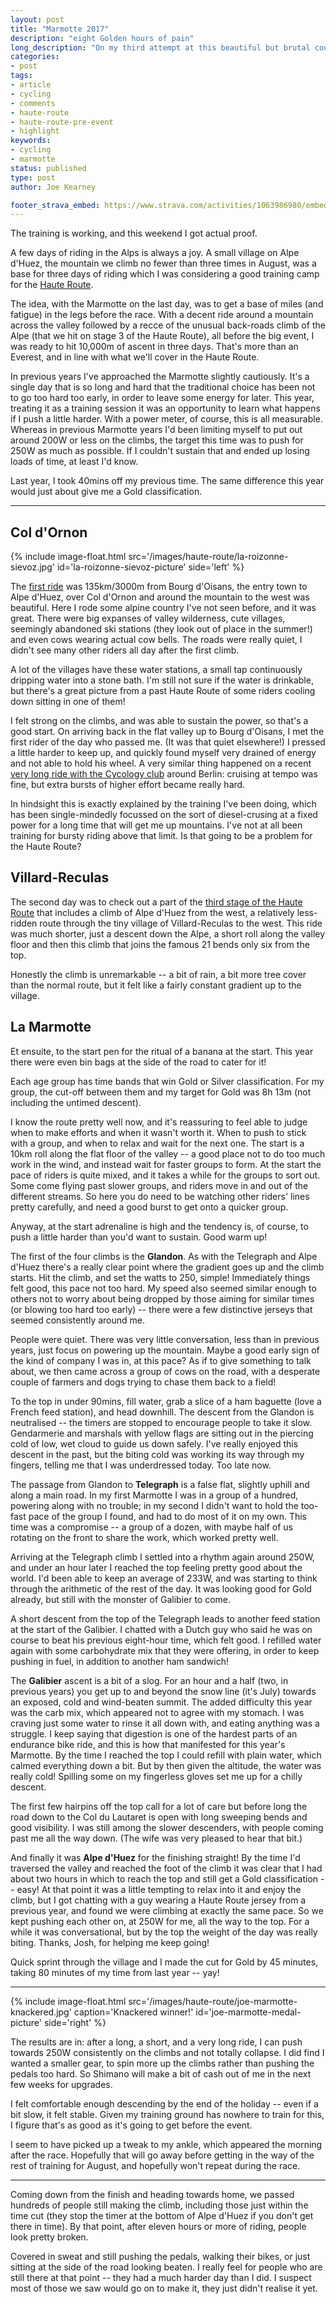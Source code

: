 ```yaml
---
layout: post
title: "Marmotte 2017"
description: "eight Golden hours of pain"
long_description: "On my third attempt at this beautiful but brutal course of 174km and 5500m of ascent I finished with a Brevet d'Or, the Gold Classification"
categories:
- post
tags:
- article
- cycling
- comments
- haute-route
- haute-route-pre-event
- highlight
keywords:
- cycling
- marmotte
status: published
type: post
author: Joe Kearney

footer_strava_embed: https://www.strava.com/activities/1063986980/embed/f7fd76f21fc988490571e0695aa8e083e86d0be2
---
```


[haute-route]: /haute-route

The training is working, and this weekend I got actual proof.

A few days of riding in the Alps is always a joy. A small village on Alpe d'Huez, the mountain we climb no fewer than three times in August, was a base for three days of riding which I was considering a good training camp for the [Haute Route][haute-route].

The idea, with the Marmotte on the last day, was to get a base of miles (and fatigue) in the legs before the race. With a decent ride around a mountain across the valley followed by a recce of the unusual back-roads climb of the Alpe (that we hit on stage 3 of the Haute Route), all before the big event, I was ready to hit 10,000m of ascent in three days. That's more than an Everest, and in line with what we'll cover in the Haute Route.

In previous years I've approached the Marmotte slightly cautiously. It's a single day that is so long and hard that the traditional choice has been not to go too hard too early, in order to leave some energy for later. This year, treating it as a training session it was an opportunity to learn what happens if I push a little harder. With a power meter, of course, this is all measurable. Whereas in previous Marmotte years I'd been limiting myself to put out around 200W or less on the climbs, the target this time was to push for 250W as much as possible. If I couldn't sustain that and ended up losing loads of time, at least I'd know.

Last year, I took 40mins off my previous time. The same difference this year would just about give me a Gold classification.

***

## Col d'Ornon

{% include image-float.html src='/images/haute-route/la-roizonne-sievoz.jpg' id='la-roizonne-sievoz-picture' side='left' %}

The [first ride](https://www.strava.com/activities/1060868712) was 135km/3000m from Bourg d'Oisans, the entry town to Alpe d'Huez, over Col d'Ornon and around the mountain to the west was beautiful. Here I rode some alpine country I've not seen before, and it was great. There were big expanses of valley wilderness, cute villages, seemingly abandoned ski stations (they look out of place in the summer!) and even cows wearing actual cow bells. The roads were really quiet, I didn't see many other riders all day after the first climb.

A lot of the villages have these water stations, a small tap continuously dripping water into a stone bath. I'm still not sure if the water is drinkable, but there's a great picture from a past Haute Route of some riders cooling down sitting in one of them!

I felt strong on the climbs, and was able to sustain the power, so that's a good start. On arriving back in the flat valley up to Bourg d'Oisans, I met the first rider of the day who passed me. (It was that quiet elsewhere!) I pressed a little harder to keep up, and quickly found myself very drained of energy and not able to hold his wheel. A very similar thing happened on a recent [very long ride with the Cycology club](https://www.strava.com/activities/1004988203) around Berlin: cruising at tempo was fine, but extra bursts of higher effort became really hard.

In hindsight this is exactly explained by the training I've been doing, which has been single-mindedly focussed on the sort of diesel-crusing at a fixed power for a long time that will get me up mountains. I've not at all been training for bursty riding above that limit. Is that going to be a problem for the Haute Route?

## Villard-Reculas

The second day was to check out a part of the [third stage of the Haute Route](http://www.hauteroute.org/events/view-stage/stage-3-alps-2017) that includes a climb of Alpe d'Huez from the west, a relatively less-ridden route through the tiny village of Villard-Reculas to the west. This ride was much shorter, just a descent down the Alpe, a short roll along the valley floor and then this climb that joins the famous 21 bends only six from the top.

Honestly the climb is unremarkable -- a bit of rain, a bit more tree cover than the normal route, but it felt like a fairly constant gradient up to the village.

## La Marmotte

Et ensuite, to the start pen for the ritual of a banana at the start. This year there were even bin bags at the side of the road to cater for it!

Each age group has time bands that win Gold or Silver classification. For my group, the cut-off between them and my target for Gold was 8h 13m (not including the untimed descent).

I know the route pretty well now, and it's reassuring to feel able to judge when to make efforts and when it wasn't worth it. When to push to stick with a group, and when to relax and wait for the next one. The start is a 10km roll along the flat floor of the valley -- a good place not to do too much work in the wind, and instead wait for faster groups to form. At the start the pace of riders is quite mixed, and it takes a while for the groups to sort out. Some come flying past slower groups, and riders move in and out of the different streams. So here you do need to be watching other riders' lines pretty carefully, and need a good burst to get onto a quicker group.

Anyway, at the start adrenaline is high and the tendency is, of course, to push a little harder than you'd want to sustain. Good warm up!

The first of the four climbs is the **Glandon**. As with the Telegraph and Alpe d'Huez there's a really clear point where the gradient goes up and the climb starts. Hit the climb, and set the watts to 250, simple! Immediately things felt good, this pace not too hard. My speed also seemed similar enough to others not to worry about being dropped by those aiming for similar times (or blowing too hard too early) -- there were a few distinctive jerseys that seemed consistently around me.

People were quiet. There was very little conversation, less than in previous years, just focus on powering up the mountain. Maybe a good early sign of the kind of company I was in, at this pace? As if to give something to talk about, we then came across a group of cows on the road, with a desperate couple of farmers and dogs trying to chase them back to a field!

To the top in under 90mins, fill water, grab a slice of a ham baguette (love a French feed station), and head downhill. The descent from the Glandon is neutralised -- the timers are stopped to encourage people to take it slow. Gendarmerie and marshals with yellow flags are sitting out in the piercing cold of low, wet cloud to guide us down safely. I've really enjoyed this descent in the past, but the biting cold was working its way through my fingers, telling me that I was underdressed today. Too late now.

The passage from Glandon to **Telegraph** is a false flat, slightly uphill and along a main road. In my first Marmotte I was in a group of a hundred, powering along with no trouble; in my second I didn't want to hold the too-fast pace of the group I found, and had to do most of it on my own. This time was a compromise -- a group of a dozen, with maybe half of us rotating on the front to share the work, which worked pretty well.

Arriving at the Telegraph climb I settled into a rhythm again around 250W, and under an hour later I reached the top feeling pretty good about the world. I'd been able to keep an average of 233W, and was starting to think through the arithmetic of the rest of the day. It was looking good for Gold already, but still with the monster of Galibier to come.

A short descent from the top of the Telegraph leads to another feed station at the start of the Galibier. I chatted with a Dutch guy who said he was on course to beat his previous eight-hour time, which felt good. I refilled water again with some carbohydrate mix that they were offering, in order to keep pushing in fuel, in addition to another ham sandwich!

The **Galibier** ascent is a bit of a slog. For an hour and a half (two, in previous years) you get up to and beyond the snow line (it's July) towards an exposed, cold and wind-beaten summit. The added difficulty this year was the carb mix, which appeared not to agree with my stomach. I was craving just some water to rinse it all down with, and eating anything was a struggle. I keep saying that digestion is one of the hardest parts of an endurance bike ride, and this is how that manifested for this year's Marmotte. By the time I reached the top I could refill with plain water, which calmed everything down a bit. But by then given the altitude, the water was really cold! Spilling some on my fingerless gloves set me up for a chilly descent.

The first few hairpins off the top call for a lot of care but before long the road down to the Col du Lautaret is open with long sweeping bends and good visibility. I was still among the slower descenders, with people coming past me all the way down. (The wife was very pleased to hear that bit.)

And finally it was **Alpe d'Huez** for the finishing straight! By the time I'd traversed the valley and reached the foot of the climb it was clear that I had about two hours in which to reach the top and still get a Gold classification -- easy! At that point it was a little tempting to relax into it and enjoy the climb, but I got chatting with a guy wearing a Haute Route jersey from a previous year, and found we were climbing at exactly the same pace. So we kept pushing each other on, at 250W for me, all the way to the top. For a while it was conversational, but by the top the weight of the day was really biting. Thanks, Josh, for helping me keep going!

Quick sprint through the village and I made the cut for Gold by 45 minutes, taking 80 minutes of my time from last year -- yay!

***

{% include image-float.html src='/images/haute-route/joe-marmotte-knackered.jpg' caption='Knackered winner!' id='joe-marmotte-medal-picture' side='right' %}

The results are in: after a long, a short, and a very long ride, I can push towards 250W consistently on the climbs and not totally collapse. I did find I wanted a smaller gear, to spin more up the climbs rather than pushing the pedals too hard. So Shimano will make a bit of cash out of me in the next few weeks for upgrades.

I felt comfortable enough descending by the end of the holiday -- even if a bit slow, it felt stable. Given my training ground has nowhere to train for this, I figure that's as good as it's going to get before the event.

I seem to have picked up a tweak to my ankle, which appeared the morning after the race. Hopefully that will go away before getting in the way of the rest of training for August, and hopefully won't repeat during the race.

***

Coming down from the finish and heading towards home, we passed hundreds of people still making the climb, including those just within the time cut (they stop the timer at the bottom of Alpe d'Huez if you don't get there in time). By that point, after eleven hours or more of riding, people look pretty broken.

Covered in sweat and still pushing the pedals, walking their bikes, or just sitting at the side of the road looking beaten. I really feel for people who are still there at that point -- they had a much harder day than I did. I suspect most of those we saw would go on to make it, they just didn't realise it yet.
